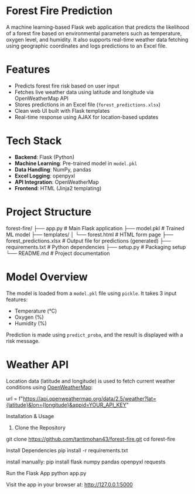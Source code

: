 #  Forest Fire Prediction

A machine learning-based Flask web application that predicts the likelihood of a forest fire based on environmental parameters such as temperature, oxygen level, and humidity. It also supports real-time weather data fetching using geographic coordinates and logs predictions to an Excel file.

#  Features

- Predicts forest fire risk based on user input
- Fetches live weather data using latitude and longitude via OpenWeatherMap API
- Stores predictions in an Excel file (`forest_predictions.xlsx`)
- Clean web UI built with Flask templates
- Real-time response using AJAX for location-based updates

#  Tech Stack

- **Backend**: Flask (Python)
- **Machine Learning**: Pre-trained model in `model.pkl`
- **Data Handling**: NumPy, pandas
- **Excel Logging**: openpyxl
- **API Integration**: OpenWeatherMap
- **Frontend**: HTML (Jinja2 templating)

#  Project Structure

forest-fire/
├── app.py # Main Flask application
├── model.pkl # Trained ML model
├── templates/
│ └── forest.html # HTML form page
├── forest_predictions.xlsx # Output file for predictions (generated)
├── requirements.txt # Python dependencies
├── setup.py # Packaging setup
└── README.md # Project documentation




#  Model Overview

The model is loaded from a `model.pkl` file using `pickle`. It takes 3 input features:
- Temperature (°C)
- Oxygen (%)
- Humidity (%)

Prediction is made using `predict_proba`, and the result is displayed with a risk message.

#  Weather API

Location data (latitude and longitude) is used to fetch current weather conditions using [OpenWeatherMap](https://openweathermap.org/):

url = f"https://api.openweathermap.org/data/2.5/weather?lat={latitude}&lon={longitude}&appid=YOUR_API_KEY"


Installation & Usage

1. Clone the Repository

git clone https://github.com/tantimohan43/forest-fire.git
cd forest-fire

Install Dependencies
pip install -r requirements.txt

install manually:
pip install flask numpy pandas openpyxl requests

Run the Flask App
python app.py

Visit the app in your browser at:
http://127.0.0.1:5000

